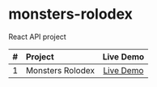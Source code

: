 # monsters-rolodex
React API project

| #  |       Project       | Live Demo |
|:--:|:--------------------|:---------:|
| 1  | Monsters Rolodex | [Live Demo](https://aa-monsters-rolodex.netlify.app/) |
